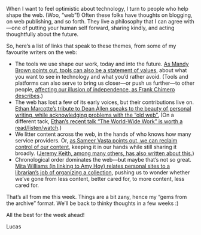 When I want to feel optimistic about technology, I turn to people who help shape the web. (Woo, “web”!) Often these folks have thoughts on blogging, on web publishing, and so forth. They live a philosophy that I can agree with—one of putting your human self forward, sharing kindly, and acting thoughtfully about the future.

So, here’s a list of links that speak to these themes, from some of my favourite writers on the web:

- The tools we use shape our work, today and into the future. [As Mandy Brown points out, tools can also be a statement of values](http://aworkinglibrary.com/writing/index-cards/), about what you want to see in technology and what you’d rather avoid. (Tools and platforms can also serve to bring us closer—or push us further—to other people, [affecting our illusion of independence, as Frank Chimero describes](https://frankchimero.com/blog/2013/the-inferno-of-independence/).)
- The web has lost a few of its early voices, but their contributions live on. [Ethan Marcotte’s tribute to Dean Allen speaks to the beauty of personal writing, while acknowledging problems with the “old web”.](https://ethanmarcotte.com/wrote/cardigan/) (On a different tack, [Ethan’s recent talk “The World-Wide Work” is worth a read/listen/watch](https://ethanmarcotte.com/wrote/the-world-wide-work/).)
- We litter content across the web, in the hands of who knows how many service providers. Or, [as Sameer Vasta points out, we can reclaim control of our content](https://www.inthemargins.ca/migrating-to-blot), keeping it in our hands while still sharing it broadly. ([Jeremy Keith, among many others, has also written about this.](https://adactio.com/journal/10675))
- Chronological order dominates the web—but maybe that’s not so great. [Mita Williams (in linking to Amy Hoy) relates personal sites to a librarian’s job of organizing a collection](https://librarian.aedileworks.com/2018/07/07/what-ruined-the-web-was-the-lack-of-good-library-software/), pushing us to wonder whether we’ve gone from less content, better cared for, to more content, less cared for.

That’s all from me this week. Things are a bit zany, hence my “gems from the archive” format. We’ll be back to thinky thoughts in a few weeks :)

All the best for the week ahead!

Lucas